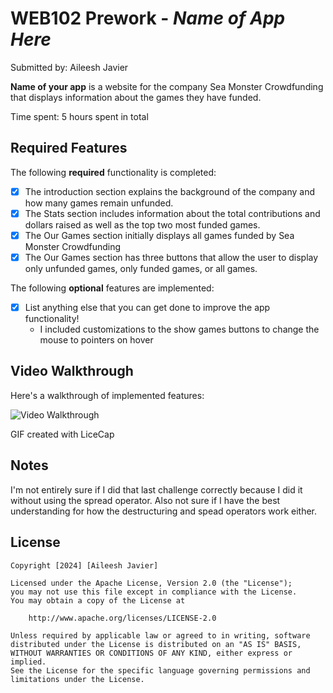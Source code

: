 # WEB102 Prework - *Name of App Here*

Submitted by: Aileesh Javier

**Name of your app** is a website for the company Sea Monster Crowdfunding that displays information about the games they have funded.

Time spent: 5 hours spent in total

## Required Features

The following **required** functionality is completed:

* [X] The introduction section explains the background of the company and how many games remain unfunded.
* [X] The Stats section includes information about the total contributions and dollars raised as well as the top two most funded games.
* [X] The Our Games section initially displays all games funded by Sea Monster Crowdfunding
* [X] The Our Games section has three buttons that allow the user to display only unfunded games, only funded games, or all games.

The following **optional** features are implemented:

* [X] List anything else that you can get done to improve the app functionality!
    - I included customizations to the show games buttons to change the mouse to pointers on hover

## Video Walkthrough

Here's a walkthrough of implemented features:

<img src='web102prework.gif' title='Video Walkthrough' width='' alt='Video Walkthrough' />

<!-- Replace this with whatever GIF tool you used! -->
GIF created with LiceCap

## Notes

I'm not entirely sure if I did that last challenge correctly because I did it without using the spread operator.
Also not sure if I have the best understanding for how the destructuring and spead operators work either.

## License

    Copyright [2024] [Aileesh Javier]

    Licensed under the Apache License, Version 2.0 (the "License");
    you may not use this file except in compliance with the License.
    You may obtain a copy of the License at

        http://www.apache.org/licenses/LICENSE-2.0

    Unless required by applicable law or agreed to in writing, software
    distributed under the License is distributed on an "AS IS" BASIS,
    WITHOUT WARRANTIES OR CONDITIONS OF ANY KIND, either express or implied.
    See the License for the specific language governing permissions and
    limitations under the License.
